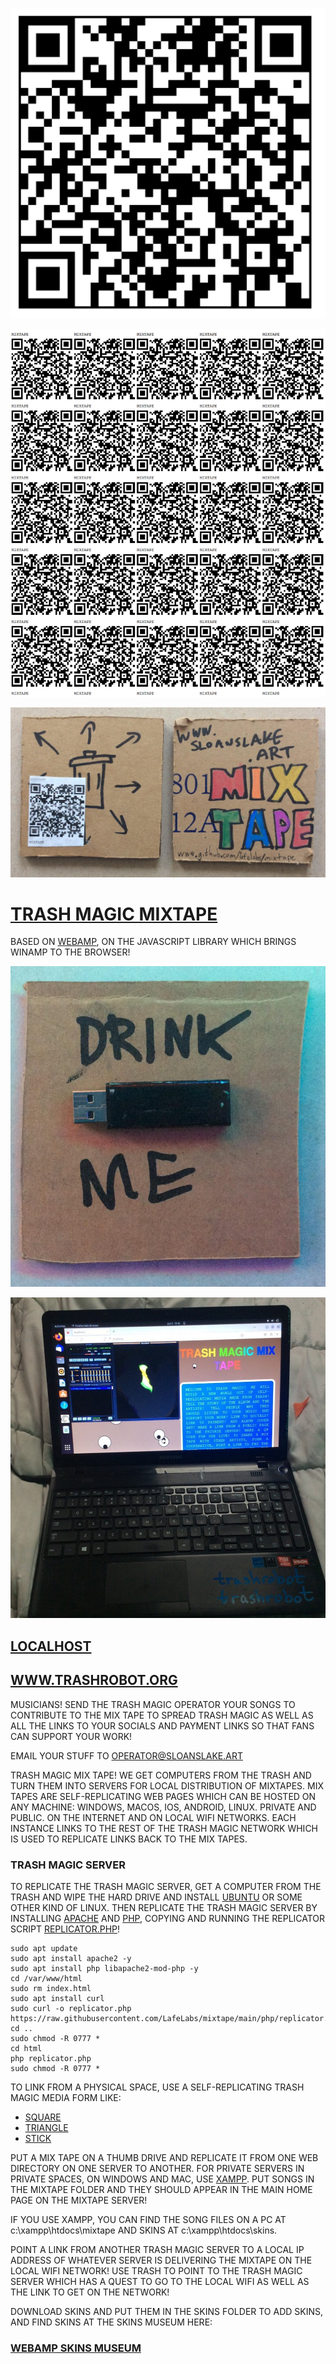 ![](https://raw.githubusercontent.com/LafeLabs/mixtape/main/trashmagic/qrcode.png)

![](https://raw.githubusercontent.com/LafeLabs/mixtape/main/trashmagic/qrcode-page.png)

![](https://raw.githubusercontent.com/LafeLabs/mixtape/main/trashmagic/squares.png)

# [TRASH MAGIC MIXTAPE](https://www.github.com/lafelabs/mixtape)

BASED ON [WEBAMP](https://webamp.org/), ON THE JAVASCRIPT LIBRARY WHICH BRINGS WINAMP TO THE BROWSER!


![](https://raw.githubusercontent.com/LafeLabs/mixtape/main/trashmagic/drinkme.png)

![](https://raw.githubusercontent.com/LafeLabs/mixtape/main/trashmagic/server.png)


## [LOCALHOST](http://localhost/)

## [WWW.TRASHROBOT.ORG](https://www.trashrobot.org)


MUSICIANS!  SEND THE TRASH MAGIC OPERATOR YOUR SONGS TO CONTRIBUTE TO THE MIX TAPE TO SPREAD TRASH MAGIC AS WELL AS ALL THE LINKS TO YOUR SOCIALS AND PAYMENT LINKS SO THAT FANS CAN SUPPORT YOUR WORK!

EMAIL YOUR STUFF TO OPERATOR@SLOANSLAKE.ART

TRASH MAGIC MIX TAPE!  WE GET COMPUTERS FROM THE TRASH AND TURN THEM INTO SERVERS FOR LOCAL DISTRIBUTION OF MIXTAPES.  MIX TAPES ARE SELF-REPLICATING WEB PAGES WHICH CAN BE HOSTED ON ANY MACHINE: WINDOWS, MACOS, IOS, ANDROID, LINUX.  PRIVATE AND PUBLIC. ON THE INTERNET AND ON LOCAL WIFI NETWORKS.  EACH INSTANCE LINKS TO THE REST OF THE TRASH MAGIC NETWORK WHICH IS USED TO REPLICATE LINKS BACK TO THE MIX TAPES.  

### TRASH MAGIC SERVER

TO REPLICATE THE TRASH MAGIC SERVER, GET A COMPUTER FROM THE TRASH AND WIPE THE HARD DRIVE AND INSTALL [UBUNTU](https://ubuntu.com/desktop) OR SOME OTHER KIND OF LINUX.  THEN REPLICATE THE TRASH MAGIC SERVER BY INSTALLING [APACHE](https://www.apache.org/) AND [PHP](https://www.php.net/), COPYING AND RUNNING THE REPLICATOR SCRIPT [REPLICATOR.PHP](https://github.com/LafeLabs/mixtape/blob/main/replicator.php)!  

```
sudo apt update
sudo apt install apache2 -y
sudo apt install php libapache2-mod-php -y
cd /var/www/html
sudo rm index.html
sudo apt install curl
sudo curl -o replicator.php https://raw.githubusercontent.com/LafeLabs/mixtape/main/php/replicator.txt
cd ..
sudo chmod -R 0777 *
cd html
php replicator.php
sudo chmod -R 0777 *
```

TO LINK FROM A PHYSICAL SPACE, USE A SELF-REPLICATING TRASH MAGIC MEDIA FORM LIKE:

 - [SQUARE](https://www.github.com/lafelabs/square)
 - [TRIANGLE](https://www.github.com/lafelabs/triangle)
 - [STICK](https://www.github.com/lafelabs/stick)

PUT A MIX TAPE ON A THUMB DRIVE AND REPLICATE IT FROM ONE WEB DIRECTORY ON ONE SERVER TO ANOTHER. FOR PRIVATE SERVERS IN PRIVATE SPACES, ON WINDOWS AND MAC, USE [XAMPP](https://www.apachefriends.org/).  PUT SONGS IN THE MIXTAPE FOLDER AND THEY SHOULD APPEAR IN THE MAIN HOME PAGE ON THE MIXTAPE SERVER!  

IF YOU USE XAMPP, YOU CAN FIND THE SONG FILES ON A PC AT c:\xampp\htdocs\mixtape AND SKINS AT c:\xampp\htdocs\skins.  

POINT A LINK FROM ANOTHER TRASH MAGIC SERVER TO A LOCAL IP ADDRESS OF WHATEVER SERVER IS DELIVERING THE MIXTAPE ON THE LOCAL WIFI NETWORK!  USE TRASH TO POINT TO THE TRASH MAGIC SERVER WHICH HAS A QUEST TO GO TO THE LOCAL WIFI AS WELL AS THE LINK TO GET ON THE NETWORK!


DOWNLOAD SKINS AND PUT THEM IN THE SKINS FOLDER TO ADD SKINS, AND FIND SKINS AT THE SKINS MUSEUM HERE:

### [WEBAMP SKINS MUSEUM](https://skins.webamp.org/)
